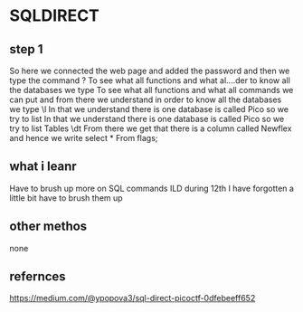 # SQLDIRECT
## step 1
So here we connected the web page and added the password and then we type the command \? To see what all functions and what al....der to know all the databases we type
To see what all functions and what all commands we can put and from there we understand in order to know all the databases we type \l In that we understand there is one database is called Pico so we try to list
In that we understand there is one database is called Pico so we try to list Tables \dt
From there we get that there is a column called Newflex and hence we write select * From flags;
## what i leanr
Have to brush up more on SQL commands ILD during 12th I have forgotten a little bit have to brush them up
## other methos
none
## refernces

https://medium.com/@ypopova3/sql-direct-picoctf-0dfebeeff652
